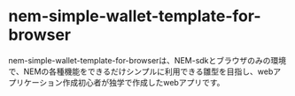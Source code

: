 # nem-simple-wallet-template-for-browser
nem-simple-wallet-template-for-browserは、NEM-sdkとブラウザのみの環境で、NEMの各種機能をできるだけシンプルに利用できる雛型を目指し、webアプリケーション作成初心者が独学で作成したwebアプリです。
